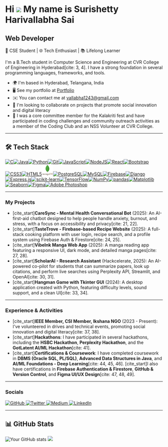 
Hi ![](https://user-images.githubusercontent.com/18350557/176309783-0785949b-9127-417c-8b55-ab5a4333674e.gif) My name is Surishetty Harivallabha Sai
====================================================================================================================================================

Web Developer
-------------
🚀 CSE Student | 🌐 Tech Enthusiast | 📚 Lifelong Learner 

I'm a B.Tech student in Computer Science and Engineering at CVR College of Engineering in Hyderabad[cite: 3, 4]. I have a strong foundation in several programming languages, frameworks, and tools.

* 🌍 I'm based in Hyderabad, Telangana, India
* 🖥️ See my portfolio at [Portfolio](https://surishettyharivallabhasai.me/) 
* ✉️ You can contact me at [vallabha1243@gmail.com](mailto:vallabha1243@gmail.com) 
* 👥 I'm looking to collaborate on projects that promote social innovation and digital literacy
* 💬 I was a core committee member for the Kalakriti fest and have participated in coding challenges and community outreach activities as a member of the Coding Club and an NSS Volunteer at CVR College.

---

## 🛠️ Tech Stack 
<p align="left">
<a href="https://docs.microsoft.com/en-us/cpp/?view=msvc-170" target="_blank" rel="noreferrer"><img src="https://raw.githubusercontent.com/danielcranney/readme-generator/main/public/icons/skills/c-colored.svg" alt="C" title="C" width="36" height="36" /></a><a href="https://www.oracle.com/java/" target="_blank" rel="noreferrer"><img src="https://raw.githubusercontent.com/danielcranney/readme-generator/main/public/icons/skills/java-colored.svg" alt="Java" title="Java" width="36" height="36" /></a><a href="https://www.python.org/" target="_blank" rel="noreferrer"><img src="https://raw.githubusercontent.com/danielcranney/readme-generator/main/public/icons/skills/python-colored.svg" alt="Python" title="Python" width="36" height="36" /></a><a href="https://git-scm.com/" target="_blank" rel="noreferrer"><img src="https://raw.githubusercontent.com/danielcranney/readme-generator/main/public/icons/skills/git-colored.svg" alt="Git" title="Git" width="36" height="36" /></a><a href="https://developer.mozilla.org/en-US/docs/Web/JavaScript" target="_blank" rel="noreferrer"><img src="https://raw.githubusercontent.com/danielcranney/readme-generator/main/public/icons/skills/javascript-colored.svg" alt="JavaScript" title="JavaScript" width="36" height="36" /></a><a href="https://nodejs.org/en/" target="_blank" rel="noreferrer"><img src="https://raw.githubusercontent.com/danielcranney/readme-generator/main/public/icons/skills/nodejs-colored.svg" alt="NodeJS" title="NodeJS" width="36" height="36" /></a><a href="https://reactjs.org/" target="_blank" rel="noreferrer"><img src="https://raw.githubusercontent.com/danielcranney/readme-generator/main/public/icons/skills/react-colored.svg" alt="React" title="React" width="36" height="36" /></a><a href="https://getbootstrap.com/" target="_blank" rel="noreferrer"><img src="https://raw.githubusercontent.com/danielcranney/readme-generator/main/public/icons/skills/bootstrap-colored.svg" alt="Bootstrap" title="Bootstrap" width="36" height="36" /></a><a href="https://www.w3.org/TR/CSS/#css" target="_blank" rel="noreferrer"><img src="https://raw.githubusercontent.com/danielcranney/readme-generator/main/public/icons/skills/css3-colored.svg" alt="CSS3" title="CSS3" width="36" height="36" /></a><a href="https://developer.mozilla.org/en-US/docs/Glossary/HTML5" target="_blank" rel="noreferrer"><img src="https://raw.githubusercontent.com/danielcranney/readme-generator/main/public/icons/skills/html5-colored.svg" alt="HTML5" title="HTML5" width="36" height="36" /></a><a href="https://www.mongodb.com/" target="_blank" rel="noreferrer"><img src="https://raw.githubusercontent.com/devicons/devicon/master/icons/mongodb/mongodb-original-wordmark.svg" alt="MongoDB" title="MongoDB" width="36" height="36" /></a><a href="https://www.postgresql.org" target="_blank" rel="noreferrer"><img src="https://raw.githubusercontent.com/danielcranney/readme-generator/main/public/icons/skills/postgresql-colored.svg" alt="PostgreSQL" title="PostgreSQL" width="36" height="36" /></a><a href="https://www.mysql.com/" target="_blank" rel="noreferrer"><img src="https://raw.githubusercontent.com/danielcranney/readme-generator/main/public/icons/skills/mysql-colored.svg" alt="MySQL" title="MySQL" width="36" height="36" /></a><a href="https://firebase.google.com/" target="_blank" rel="noreferrer"><img src="https://raw.githubusercontent.com/danielcranney/readme-generator/main/public/icons/skills/firebase-colored.svg" alt="Firebase" title="Firebase" width="36" height="36" /></a><a href="https://www.djangoproject.com/" target="_blank" rel="noreferrer"><img src="https://raw.githubusercontent.com/danielcranney/readme-generator/main/public/icons/skills/django-colored.svg" alt="Django" title="Django" width="36" height="36" /></a><a href="https://expressjs.com" target="_blank" rel="noreferrer"><img src="https://raw.githubusercontent.com/danielcranney/readme-generator/main/public/icons/skills/express-colored-dark.svg" alt="Express.js" title="Express.js" width="36" height="36" /></a><a href="https://scikit-learn.org/" target="_blank" rel="noreferrer"><img src="https://upload.wikimedia.org/wikipedia/commons/0/05/Scikit_learn_logo_small.svg" alt="scikit-learn" title="scikit-learn" width="36" height="36" /></a><a href="https://www.tensorflow.org/" target="_blank" rel="noreferrer"><img src="https://raw.githubusercontent.com/danielcranney/readme-generator/main/public/icons/skills/tensorflow-colored.svg" alt="TensorFlow" title="TensorFlow" width="36" height="36" /></a><a href="https://numpy.org/" target="_blank" rel="noreferrer"><img src="https://raw.githubusercontent.com/danielcranney/readme-generator/main/public/icons/skills/numpy-colored.svg" alt="NumPy" title="NumPy" width="36" height="36" /></a><a href="https://pandas.pydata.org/" target="_blank" rel="noreferrer"><img src="https://raw.githubusercontent.com/danielcranney/readme-generator/main/public/icons/skills/pandas-colored.svg" alt="pandas" title="pandas" width="36" height="36" /></a><a href="https://matplotlib.org/" target="_blank" rel="noreferrer"><img src="https://raw.githubusercontent.com/danielcranney/readme-generator/main/public/icons/skills/matplotlib-colored.svg" alt="Matplotlib" title="Matplotlib" width="36" height="36" /></a><a href="https://seaborn.pydata.org/" target="_blank" rel="noreferrer"><img src="https://raw.githubusercontent.com/danielcranney/readme-generator/main/public/icons/skills/seaborn-colored.svg" alt="Seaborn" title="Seaborn" width="36" height="36" /></a><a href="https://www.figma.com/" target="_blank" rel="noreferrer"><img src="https://raw.githubusercontent.com/danielcranney/readme-generator/main/public/icons/skills/figma-colored.svg" alt="Figma" title="Figma" width="36" height="36" /></a><a href="https://www.adobe.com/products/photoshop.html" target="_blank" rel="noreferrer"><img src="https://raw.githubusercontent.com/danielcranney/readme-generator/main/public/icons/skills/photoshop-colored.svg" alt="Adobe Photoshop" title="Adobe Photoshop" width="36" height="36" /></a>
</p>

---

### My Projects

* [cite_start]**CareSync - Mental Health Conversational Bot** (2025): An AI-first-aid chatbot designed to help people handle anxiety, burnout, and stress, with a focus on accessibility and privacy[cite: 21, 22].
* [cite_start]**TasteTrove - Firebase-based Recipe Website** (2025): A full-stack cooking platform with user login, recipe search, and a profile system using Firebase Auth & Firestore[cite: 24, 25].
* [cite_start]**VibeInk Manga Web App** (2025): A manga reading app featuring a responsive UI, dark mode, and detailed manga pages[cite: 27, 28].
* [cite_start]**ScholarAI - Research Assistant** (Hackcelerate, 2025): An AI-powered co-pilot for students that can summarize papers, look up citations, and perform live searches using Perplexity API, Streamlit, and OpenAI[cite: 30, 31].
* [cite_start]**Hangman Game with Tkinter GUI** (2024): A desktop application created with Python, featuring difficulty levels, sound support, and a clean UI[cite: 33, 34].

---

### Experience & Activities

* [cite_start]**IEEE Member, CSI Member, Ikshana NGO** (2023 - Present): I've volunteered in drives and technical events, promoting social innovation and digital literacy[cite: 37, 38].
* [cite_start]**Hackathons**: I have participated in several hackathons, including the **HSBC Hackathon**, **Perplexity Hackathon**, and the **GotLatent AI/ML Hackathon**[cite: 41].
* [cite_start]**Certifications & Coursework**: I have completed coursework in **DBMS (Oracle SQL, PL/SQL)**, **Advanced Data Structures in Java**, and **AI/ML Foundations - Deep Learning**[cite: 44, 45, 46]. [cite_start]I also have certifications in **Firebase Authentication & Firestore**, **GitHub & Version Control**, and **Figma UI/UX Design**[cite: 47, 48, 49].

---

### Socials

<p align="left"> <a href="https://www.github.com/vallabhatech" target="_blank" rel="noreferrer"> <picture> <source media="(prefers-color-scheme: dark)" srcset="https://raw.githubusercontent.com/danielcranney/readme-generator/main/public/icons/socials/github-dark.svg" /> <source media="(prefers-color-scheme: light)" srcset="https://raw.githubusercontent.com/danielcranney/readme-generator/main/public/icons/socials/github.svg" /> <img src="https://raw.githubusercontent.com/danielcranney/readme-generator/main/public/icons/socials/github.svg" width="32" height="32" alt="GitHub" title="GitHub" /> </picture> </a> <a href="https://www.x.com/hari577" target="_blank" rel="noreferrer"> <picture> <source media="(prefers-color-scheme: dark)" srcset="https://raw.githubusercontent.com/danielcranney/readme-generator/main/public/icons/socials/twitter-dark.svg" /> <source media="(prefers-color-scheme: light)" srcset="https://raw.githubusercontent.com/danielcranney/readme-generator/main/public/icons/socials/twitter.svg" /> <img src="https://raw.githubusercontent.com/danielcranney/readme-generator/main/public/icons/socials/twitter.svg" width="32" height="32" alt="Twitter" title="Twitter" /> </picture> </a> <a href="http://www.medium.com/vallabhatech" target="_blank" rel="noreferrer"> <picture> <source media="(prefers-color-scheme: dark)" srcset="https://raw.githubusercontent.com/danielcranney/readme-generator/main/public/icons/socials/medium-dark.svg" /> <source media="(prefers-color-scheme: light)" srcset="https://raw.githubusercontent.com/danielcranney/readme-generator/main/public/icons/socials/medium.svg" /> <img src="https://raw.githubusercontent.com/danielcranney/readme-generator/main/public/icons/socials/medium.svg" width="32" height="32" alt="Medium" title="Medium" /> </picture> </a> <a href="https://www.linkedin.com/in/surishetty-harivallabha-sai" target="_blank" rel="noreferrer"> <picture> <source media="(prefers-color-scheme: dark)" srcset="https://raw.githubusercontent.com/danielcranney/readme-generator/main/public/icons/socials/linkedin-dark.svg" /> <source media="(prefers-color-scheme: light)" srcset="https://raw.githubusercontent.com/danielcranney/readme-generator/main/public/icons/socials/linkedin.svg" /> <img src="https://raw.githubusercontent.com/danielcranney/readme-generator/main/public/icons/socials/linkedin.svg" width="32" height="32" alt="LinkedIn" title="LinkedIn" /> </picture> </a></p>

---

## 📊 GitHub Stats 
![Your GitHub stats](https://github-readme-stats.vercel.app/api?username=vallabhatech&show_icons=true&theme=radical) 
<a href="http://www.github.com/vallabhatech"><img src="https://github-readme-streak-stats.herokuapp.com/?user=vallabhatech&stroke=ffffff&background=1c1917&ring=0891b2&fire=0891b2&currStreakNum=ffffff&currStreakLabel=0891b2&sideNums=ffffff&sideLabels=ffffff&dates=ffffff&hide_border=true" /></a>
```
